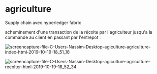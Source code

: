 # agriculture

Supply chain avec hyperledger fabric 

acheminement d'une transaction de la récolte par l'agriculteur jusqu'a la commande au client en passant par l'entrepot : 

![screencapture-file-C-Users-Nassim-Desktop-agiculture-agriculture-index-html-2019-10-19-18_51_18](https://user-images.githubusercontent.com/25037174/67149123-abf60c80-f2a7-11e9-8bf1-fedacb71973a.png)


![screencapture-file-C-Users-Nassim-Desktop-agiculture-agriculture-recolter-html-2019-10-19-18_52_34](https://user-images.githubusercontent.com/25037174/67149220-e14f2a00-f2a8-11e9-9a10-c0e93102f4f0.png)



